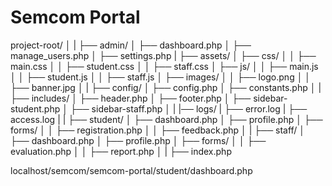 # Semcom Portal

project-root/
│
|
├── admin/
│   ├── dashboard.php
│   ├── manage_users.php
│   ├── settings.php
|
├── assets/
│   ├── css/
│   │   ├── main.css
│   │   ├── student.css
│   │   ├── staff.css
│   ├── js/
│   │   ├── main.js
│   │   ├── student.js
│   │   ├── staff.js
│   ├── images/
│   │   ├── logo.png
│   │   ├── banner.jpg
│
|
├── config/
│   ├── config.php
│   ├── constants.php
│
|
├── includes/
│   ├── header.php
│   ├── footer.php
│   ├── sidebar-student.php
│   ├── sidebar-staff.php
│
|
|── logs/
|    ├── error.log
|    ├── access.log
|
|
├── student/
│   ├── dashboard.php
│   ├── profile.php
│   ├── forms/
│   │   ├── registration.php
│   │   ├── feedback.php
│
|
├── staff/
│   ├── dashboard.php
│   ├── profile.php
│   ├── forms/
│   │   ├── evaluation.php
│   │   ├── report.php
│
|
├── index.php



localhost/semcom/semcom-portal/student/dashboard.php
